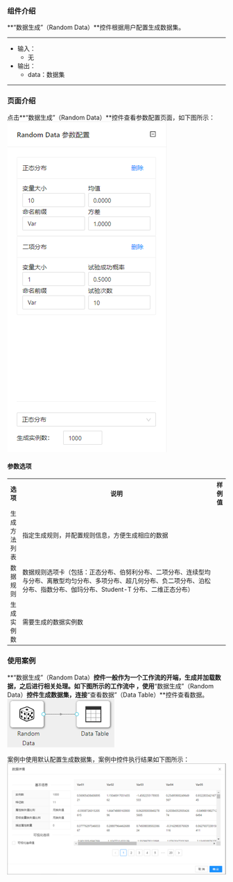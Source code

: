 ### 组件介绍
**“数据生成”（Random Data）**控件根据用户配置生成数据集。

<hr/>

- 输入：
  - 无
- 输出：
  - data：数据集

<hr/>

### 页面介绍
点击**“数据生成”（Random Data）**控件查看参数配置页面，如下图所示：  
![param](/img/aistudio/io/random-data/param.png)

#### 参数选项
<table>
  <tr>
    <th>选项</th>
    <th width="650">说明</th>
    <th>样例值</th>
  </tr>
  <tr>
      <td>生成方法列表</td> 
      <td>
      指定生成规则，并配置规则信息，方便生成相应的数据
      </td> 
      <td></td>
  </tr>
  <tr>
      <td>数据规则</td>    
      <td>
      数据规则选项卡（包括：正态分布、伯努利分布、二项分布、连续型均与分布、离散型均匀分布、多项分布、超几何分布、负二项分布、泊松分布、指数分布、伽玛分布、Student-T 分布、二维正态分布）
      </td> 
      <td></td>
  </tr>
  <tr>
      <td>生成实例数</td>    
      <td>
      需要生成的数据实例数
      </td> 
      <td></td>
  </tr>
</table>

### 使用案例
**“数据生成”（Random Data）**控件一般作为一个工作流的开端，生成并加载数据，之后进行相关处理。如下图所示的工作流中 ，使用**“数据生成”（Random Data）**控件生成数据集，连接**“查看数据”（Data Table）**控件查看数据。  
![workflow](/img/aistudio/io/random-data/workflow.png)

案例中使用默认配置生成数据集，案例中控件执行结果如下图所示：  
![workflow-result](/img/aistudio/io/random-data/workflow-result.png)

